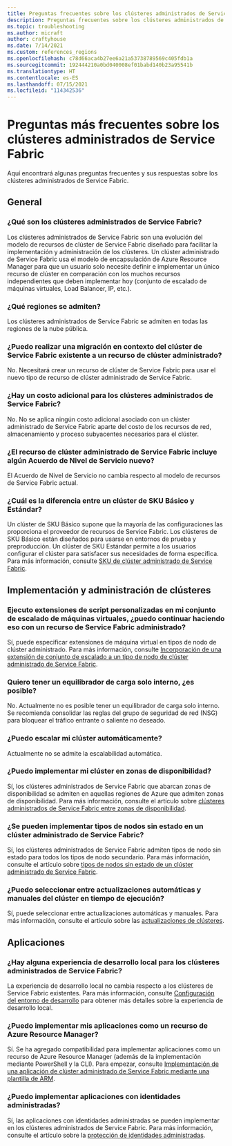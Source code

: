 ```yaml
---
title: Preguntas frecuentes sobre los clústeres administrados de Service Fabric
description: Preguntas frecuentes sobre los clústeres administrados de Service Fabric, incluidas las funcionalidades, los casos de uso y los escenarios comunes.
ms.topic: troubleshooting
ms.author: micraft
author: craftyhouse
ms.date: 7/14/2021
ms.custom: references_regions
ms.openlocfilehash: c78d66aca4b27ee6a21a53738789569c405fdb1a
ms.sourcegitcommit: 192444210a0bd040008ef01babd140b23a95541b
ms.translationtype: HT
ms.contentlocale: es-ES
ms.lasthandoff: 07/15/2021
ms.locfileid: "114342536"
---
```

# <a name="service-fabric-managed-clusters-frequently-asked-questions"></a>Preguntas más frecuentes sobre los clústeres administrados de Service Fabric

Aquí encontrará algunas preguntas frecuentes y sus respuestas sobre los clústeres administrados de Service Fabric.

## <a name="general"></a>General

### <a name="what-are-service-fabric-managed-clusters"></a>¿Qué son los clústeres administrados de Service Fabric?

Los clústeres administrados de Service Fabric son una evolución del modelo de recursos de clúster de Service Fabric diseñado para facilitar la implementación y administración de los clústeres. Un clúster administrado de Service Fabric usa el modelo de encapsulación de Azure Resource Manager para que un usuario solo necesite definir e implementar un único recurso de clúster en comparación con los muchos recursos independientes que deben implementar hoy (conjunto de escalado de máquinas virtuales, Load Balancer, IP, etc.).

### <a name="what-regions-are-supported"></a>¿Qué regiones se admiten?

Los clústeres administrados de Service Fabric se admiten en todas las regiones de la nube pública.

### <a name="can-i-do-an-in-place-migration-of-my-existing-service-fabric-cluster-to-a-managed-cluster-resource"></a>¿Puedo realizar una migración en contexto del clúster de Service Fabric existente a un recurso de clúster administrado?

No. Necesitará crear un recurso de clúster de Service Fabric para usar el nuevo tipo de recurso de clúster administrado de Service Fabric.

### <a name="is-there-an-additional-cost-for-service-fabric-managed-clusters"></a>¿Hay un costo adicional para los clústeres administrados de Service Fabric?

No. No se aplica ningún costo adicional asociado con un clúster administrado de Service Fabric aparte del costo de los recursos de red, almacenamiento y proceso subyacentes necesarios para el clúster.

### <a name="is-there-a-new-sla-introduced-by-the-service-fabric-managed-cluster-resource"></a>¿El recurso de clúster administrado de Service Fabric incluye algún Acuerdo de Nivel de Servicio nuevo?

El Acuerdo de Nivel de Servicio no cambia respecto al modelo de recursos de Service Fabric actual.

### <a name="what-is-the-difference-between-a-basic-and-standard-sku-cluster"></a>¿Cuál es la diferencia entre un clúster de SKU Básico y Estándar?

Un clúster de SKU Básico supone que la mayoría de las configuraciones las proporciona el proveedor de recursos de Service Fabric. Los clústeres de SKU Básico están diseñados para usarse en entornos de prueba y preproducción. Un clúster de SKU Estándar permite a los usuarios configurar el clúster para satisfacer sus necesidades de forma específica. Para más información, consulte [SKU de clúster administrado de Service Fabric](./overview-managed-cluster.md#service-fabric-managed-cluster-skus).

## <a name="cluster-deployment-and-management"></a>Implementación y administración de clústeres

### <a name="i-run-custom-script-extensions-on-my-virtual-machine-scale-set-can-i-continue-to-do-that-with-a-managed-service-fabric-resource"></a>Ejecuto extensiones de script personalizadas en mi conjunto de escalado de máquinas virtuales, ¿puedo continuar haciendo eso con un recurso de Service Fabric administrado?

Sí, puede especificar extensiones de máquina virtual en tipos de nodo de clúster administrado. Para más información, consulte [Incorporación de una extensión de conjunto de escalado a un tipo de nodo de clúster administrado de Service Fabric](./how-to-managed-cluster-vmss-extension.md).

### <a name="i-want-to-have-an-internal-only-load-balancer-is-that-possible"></a>Quiero tener un equilibrador de carga solo interno, ¿es posible?

No. Actualmente no es posible tener un equilibrador de carga solo interno. Se recomienda consolidar las reglas del grupo de seguridad de red (NSG) para bloquear el tráfico entrante o saliente no deseado.

### <a name="can-i-autoscale-my-cluster"></a>¿Puedo escalar mi clúster automáticamente?

Actualmente no se admite la escalabilidad automática.

### <a name="can-i-deploy-my-cluster-across-availability-zones"></a>¿Puedo implementar mi clúster en zonas de disponibilidad?

Sí, los clústeres administrados de Service Fabric que abarcan zonas de disponibilidad se admiten en aquellas regiones de Azure que admiten zonas de disponibilidad. Para más información, consulte el artículo sobre [clústeres administrados de Service Fabric entre zonas de disponibilidad](./how-to-managed-cluster-availability-zones.md).

### <a name="can-i-deploy-stateless-node-types-on-a-service-fabric-managed-cluster"></a>¿Se pueden implementar tipos de nodos sin estado en un clúster administrado de Service Fabric? 

Sí, los clústeres administrados de Service Fabric admiten tipos de nodo sin estado para todos los tipos de nodo secundario. Para más información, consulte el artículo sobre [tipos de nodos sin estado de un clúster administrado de Service Fabric](./how-to-managed-cluster-stateless-node-type.md).

### <a name="can-i-select-between-automatic-and-manual-upgrades-for-my-cluster-runtime"></a>¿Puedo seleccionar entre actualizaciones automáticas y manuales del clúster en tiempo de ejecución?

Sí, puede seleccionar entre actualizaciones automáticas y manuales. Para más información, consulte el artículo sobre las [actualizaciones de clústeres](./how-to-managed-cluster-upgrades.md).

## <a name="applications"></a>Aplicaciones

### <a name="is-there-a-local-development-experience-for-service-fabric-managed-clusters"></a>¿Hay alguna experiencia de desarrollo local para los clústeres administrados de Service Fabric?

La experiencia de desarrollo local no cambia respecto a los clústeres de Service Fabric existentes. Para más información, consulte [Configuración del entorno de desarrollo](./service-fabric-get-started.md) para obtener más detalles sobre la experiencia de desarrollo local.

### <a name="can-i-deploy-my-applications-as-an-azure-resource-manager-resource"></a>¿Puedo implementar mis aplicaciones como un recurso de Azure Resource Manager?

Sí. Se ha agregado compatibilidad para implementar aplicaciones como un recurso de Azure Resource Manager (además de la implementación mediante PowerShell y la CLI). Para empezar, consulte [Implementación de una aplicación de clúster administrado de Service Fabric mediante una plantilla de ARM](./how-to-managed-cluster-app-deployment-template.md).

### <a name="can-i-deploy-applications-with-managed-identities"></a>¿Puedo implementar aplicaciones con identidades administradas?

 Sí, las aplicaciones con identidades administradas se pueden implementar en los clústeres administrados de Service Fabric. Para más información, consulte el artículo sobre la [protección de identidades administradas](./concepts-managed-identity.md).